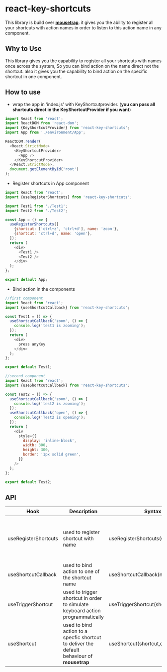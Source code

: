 # react-key-shortcuts

This library is build over [**mousetrap**](https://www.npmjs.com/package/mousetrap). it gives you the ability to register all your shortcuts with action names in order to listen to this action name in any component.

## Why to Use

This library gives you the capability to register all your shortcuts with names once across the system, So  you can bind action on the name direct not the shortcut. also it gives you the capability to bind action on the specific shortcut in one component.

## How to use

* wrap the app in 'index.js' with KeyShortcutprovider. (**you can pass all shortcuts direct in the KeyShortcutProvider if you want**)

```javascript
import React from 'react';
import ReactDOM from 'react-dom';
import {KeyShortcutProvider} from 'react-key-shortcuts';
import App from './environment/App';

ReactDOM.render(
  <React.StrictMode>
    <KeyShortcutProvider>
      <App />
    </KeyShortcutProvider>
  </React.StrictMode>,
  document.getElementById('root')
);

```
* Register shortcuts in App component

```javascript
import React from 'react';
import {useRegisterShortcuts} from 'react-key-shortcuts';

import Test1 from './Test1';
import Test2 from './Test2';

const App = () => {
  useRegisterShortcuts([
    {shortcut: ['ctrl+z', 'ctrl+d'], name: 'zoom'},
    {shortcut: 'ctrl+d', name: 'open'},
  ]);
  return (
    <div>
      <Test1 />
      <Test2 />
    </div>
  );
};

export default App;
```

* Bind action in the components

```javascript
//first component
import React from 'react';
import {useShortcutCallback} from 'react-key-shortcuts';

const Test1 = () => {
  useShortcutCallback('zoom', () => {
    console.log('test1 is zooming');
  });
  return (
    <div>
      press anyKey
    </div>
  );
};

export default Test1;
```

```javascript
//second component
import React from 'react';
import {useShortcutCallback} from 'react-key-shortcuts';

const Test2 = () => {
  useShortcutCallback('zoom', () => {
    console.log('test2 is zooming');
  });
  useShortcutCallback('open', () => {
    console.log('Test2 is opening');
  });
  return (
    <div
      style={{
        display: 'inline-block',
        width: 300,
        height: 300,
        border: '1px solid green',
      }}
    />
  );
};

export default Test2;
```

## API

Hook | Description | Syntax | Params
----|----|----|----
useRegisterShortcuts | used to register shortcut with name | useRegisterShortcuts(shortcuts)| shortcuts: array of object {shortcut,name}. shortcut accept the same input of shortcut in **mousetrap**
useShortcutCallback | used to bind action to one of the shortcut name | useShortcutCallback(name,callback)| name is the register name for the shortcut
useTriggerShortcut | used to trigger shortcut in order to simulate keyboard action programmatically | useTriggerShortcut(shortcutOrName) | shortcutOrName is wether an action name (zoom) or a real shortcut(ctrl+z)
useShortcut | used to bind action to a specfic shortcut to deliver the default behaviour of **mousetrap** | useShortcut(shortcut,callback)| shortcut accept the same input of shortcut in **mousetrap**
